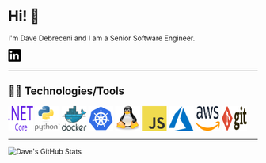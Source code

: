 # Hi! :wave:

I'm Dave Debreceni and I am a Senior Software Engineer.

<a href="https://wwww.linkedin.com/in/ddebrecenijr">
  <img src="./images/linkedin.svg" alt="LinkedIn" width="25" height="25">
</a>

---

## 👨‍💻 Technologies/Tools
<p float="left">
  <img src="./images/dot-net-core-7.svg" alt=".NET Core" width="50" height="50">
  <img src="./images/python-4.svg" alt="Python" width="50" height="50">
  <img src="./images/docker.svg" alt="Docker" width="50" height="50">
  <img src="./images/kubernetes.svg" alt="Kubernetes" width="50" height="50">
  <img src="./images/tux.svg" alt="Linux" width="50" height="50">
  <img src="./images/logo-javascript.svg" alt="JavaScript" width="50" height="50">
  <img src="./images/azure-1.svg" alt="Microsoft Azure" width="50" height="50">
  <img src="./images/aws-2.svg" alt="AWS" width="50" height="50">
  <img src="./images/git.svg" alt="Git" width="50" height="50">
</p>

---

<img align="center" src="https://github-readme-stats.vercel.app/api?username=ddebrecenijr&show_icons=true&line_height=27&count_private=true&title_color=ffffff&text_color=c9cacc&icon_color=2bbc8a&bg_color=1d1f21" alt="Dave's GitHub Stats" />
